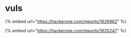 # vuls

{% embed url="https://hackerone.com/reports/1626962" %}

{% embed url="https://hackerone.com/reports/1620247" %}
